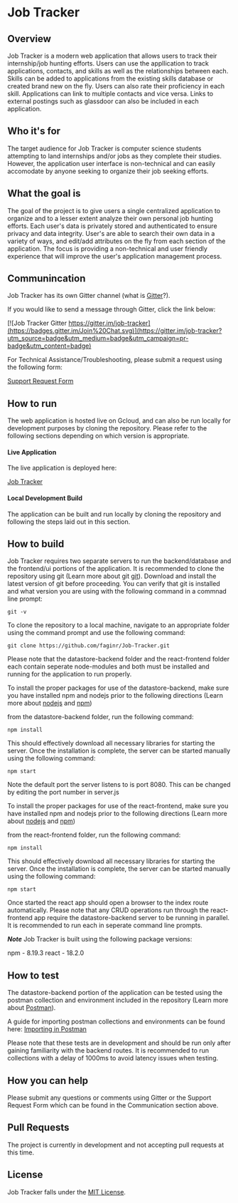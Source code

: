 # Job Tracker

## Overview

Job Tracker is a modern web application that allows users to track their internship/job hunting efforts. Users can use the appllication to track applications, contacts, and skills as well as the relationships between each. Skills can be added to applications from the existing skills database or created brand new on the fly. Users can also rate their proficiency in each skill. Applications can link to multiple contacts and vice versa. Links to external postings such as glassdoor can also be included in each application.

## Who it's for

The target audience for Job Tracker is computer science students attempting to land internships and/or jobs as they complete their studies. However, the application user interface is non-technical and can easily accomodate by anyone seeking to organize their job seeking efforts.

## What the goal is

The goal of the project is to give users a single centralized application to organize and to a lesser extent analyze their own personal job hunting efforts. Each user's data is privately stored and authenticated to ensure privacy and data integrity. User's are able to search their own data in a variety of ways, and edit/add attributes on the fly from each section of the application. The focus is providing a non-technical and user friendly experience that will improve the user's application management process.

## Communincation

Job Tracker has its own Gitter channel (what is [Gitter](https://blog.gitter.im/about/)?).

If you would like to send a message through Gitter, click the link below:

[![Job Tracker Gitter https://gitter.im/job-tracker](https://badges.gitter.im/Join%20Chat.svg)](https://gitter.im/job-tracker?utm_source=badge&utm_medium=badge&utm_campaign=pr-badge&utm_content=badge)

For Technical Assistance/Troubleshooting, please submit a request using the following form:

[Support Request Form](https://docs.google.com/forms/d/e/1FAIpQLSd7J5aOhvH-SSR2rKGSdWqwFDpwvSUAHCXQLzTQH5MZEUY8fg/viewform)

## How to run

The web application is hosted live on Gcloud, and can also be run locally for development purposes by cloning the repository. Please refer to the following sections depending on which version is appropriate.

#### Live Application

The live application is deployed here:

[Job Tracker](https://capstone-frontend-377023.uc.r.appspot.com)

#### Local Development Build

The application can be built and run locally by cloning the repository and following the steps laid out in this section.

## How to build

Job Tracker requires two separate servers to run the backend/database and the frontend/ui portions of the application. It is recommended to clone the repository using git (Learn more about git [git](https://git-scm.com/)). Download and install the latest version of git before proceeding. You can verify that git is installed and what version you are using with the following command in a commnad line prompt:

```
git -v
```
To clone the repository to a local machine, navigate to an appropriate folder using the command prompt and use the following command:
```
git clone https://github.com/faginr/Job-Tracker.git
```
Please note that the datastore-backend folder and the react-frontend folder each contain seperate node-modules and both must be installed and running for the application to run properly.

To install the proper packages for use of the datastore-backend, make sure you have installed npm and nodejs prior to the following directions (Learn more about [nodejs](https://nodejs.org/en/) and [npm](https://www.npmjs.com/)) 

from the datastore-backend folder, run the following command:
```
npm install
```
This should effectively download all necessary libraries for starting the server. Once the installation is complete, the server can be started manually using the following command:
```
npm start
```
Note the default port the server listens to is port 8080. This can be changed by editing the port number in server.js

To install the proper packages for use of the react-frontend, make sure you have installed npm and nodejs prior to the following directions (Learn more about [nodejs](https://nodejs.org/en/) and [npm](https://www.npmjs.com/))

from the react-frontend folder, run the following command:
```
npm install
```
This should effectively download all necessary libraries for starting the server. Once the installation is complete, the server can be started manually using the following command:
```
npm start
```
Once started the react app should open a browser to the index route automatically. Please note that any CRUD operations run through the react-frontend app require the datastore-backend server to be running in parallel. It is recommended to run each in seperate command line prompts.

***Note***
Job Tracker is built using the following package versions:

npm - 8.19.3
react - 18.2.0

## How to test

The datastore-backend portion of the application can be tested using the postman collection and environment included in the repository (Learn more about [Postman](https://www.postman.com/)).

A guide for importing postman collections and environments can be found here: [Importing in Postman](https://docs.saucelabs.com/api-testing/import-postman-collection/)

Please note that these tests are in development and should be run only after gaining familiarity with the backend routes. It is recommended to run collections with a delay of 1000ms to avoid latency issues when testing.

## How you can help

Please submit any questions or comments using Gitter or the Support Request Form which can be found in the Communication section above.

## Pull Requests

The project is currently in development and not accepting pull requests at this time.

## License

Job Tracker falls under the [MIT License](https://opensource.org/licenses/MIT).
